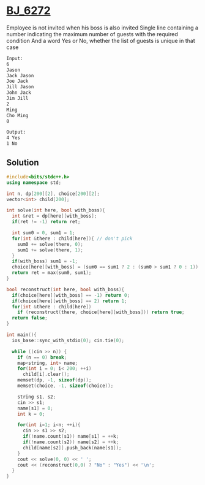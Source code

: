 # [BJ_6272](https://acmicpc.net/problem/6272)

Employee is not invited when his boss is also invited
Single line containing a number indicating the maximum number of guests with the required condition
  And a word Yes or No, whether the list of guests is unique in that case

```txt
Input:
6
Jason
Jack Jason
Joe Jack
Jill Jason
John Jack
Jim Jill
2
Ming
Cho Ming
0

Output:
4 Yes
1 No
```

## Solution

```cpp
#include<bits/stdc++.h>
using namespace std;

int n, dp[200][2], choice[200][2];
vector<int> child[200];

int solve(int here, bool with_boss){
  int &ret = dp[here][with_boss];
  if(ret != -1) return ret;

  int sum0 = 0, sum1 = 1;
  for(int &there : child[here]){ // don't pick
    sum0 += solve(there, 0);
    sum1 += solve(there, 1);
  }
  if(with_boss) sum1 = -1;
  choice[here][with_boss] = (sum0 == sum1 ? 2 : (sum0 > sum1 ? 0 : 1));
  return ret = max(sum0, sum1);
}

bool reconstruct(int here, bool with_boss){
  if(choice[here][with_boss] == -1) return 0;
  if(choice[here][with_boss] == 2) return 1;
  for(int &there : child[here])
    if (reconstruct(there, choice[here][with_boss])) return true;
  return false;
}

int main(){
  ios_base::sync_with_stdio(0); cin.tie(0);

  while ((cin >> n)) {
    if (n == 0) break;
    map<string, int> name;
    for(int i = 0; i< 200; ++i)
      child[i].clear();
    memset(dp, -1, sizeof(dp));
    memset(choice, -1, sizeof(choice));

    string s1, s2;
    cin >> s1;
    name[s1] = 0;
    int k = 0;

    for(int i=1; i<n; ++i){
      cin >> s1 >> s2;
      if(!name.count(s1)) name[s1] = ++k;
      if(!name.count(s2)) name[s2] = ++k;
      child[name[s2]].push_back(name[s1]);
    }
    cout << solve(0, 0) << ' ';
    cout << (reconstruct(0,0) ? "No" : "Yes") << '\n';
  }
}
```

